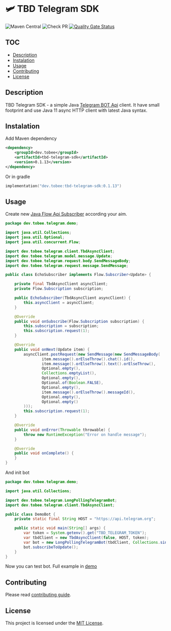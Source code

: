 # 🛩 TBD Telegram SDK

![Maven Central](https://img.shields.io/maven-central/v/dev.tobee/tbd-telegram-sdk?style=flat-square)
![Check PR](https://github.com/rmuhamedgaliev/tbd-telegram/actions/workflows/github-actions-check_pr.yml/badge.svg)
[![Quality Gate Status](https://sonarcloud.io/api/project_badges/measure?project=rmuhamedgaliev_tbd-telegram&metric=alert_status)](https://sonarcloud.io/dashboard?id=rmuhamedgaliev_tbd-telegram)

## TOC

- [Description](#description)
- [Instalation](#Instalation)
- [Usage](#usage)
- [Contributing](#contributing)
- [License](#license)

## Description

TBD Telegram SDK - a simple Java [Telegram BOT Api](https://core.telegram.org/bots/api) client. It have small footprint and use Java 11 async HTTP client 
with latest Java syntax.

## Instalation

Add Maven dependency

```xml
<dependency>
    <groupId>dev.tobee</groupId>
    <artifactId>tbd-telegram-sdk</artifactId>
    <version>0.1.13</version>
</dependency>
```

Or in gradle

```kotlin
implementation("dev.tobee:tbd-telegram-sdk:0.1.13")
```

## Usage

Create new [Java Flow Api Subscriber](https://docs.oracle.com/javase/9/docs/api/java/util/concurrent/Flow.html)
according your aim.

```java
package dev.tobee.telegram.demo;

import java.util.Collections;
import java.util.Optional;
import java.util.concurrent.Flow;

import dev.tobee.telegram.client.TbdAsyncClient;
import dev.tobee.telegram.model.message.Update;
import dev.tobee.telegram.request.body.SendMessageBody;
import dev.tobee.telegram.request.message.SendMessage;

public class EchoSubscriber implements Flow.Subscriber<Update> {

    private final TbdAsyncClient asyncClient;
    private Flow.Subscription subscription;

    public EchoSubscriber(TbdAsyncClient asyncClient) {
        this.asyncClient = asyncClient;
    }

    @Override
    public void onSubscribe(Flow.Subscription subscription) {
        this.subscription = subscription;
        this.subscription.request(1);
    }

    @Override
    public void onNext(Update item) {
        asyncClient.postRequest(new SendMessage(new SendMessageBody(
                item.message().orElseThrow().chat().id(),
                item.message().orElseThrow().text().orElseThrow(),
                Optional.empty(),
                Collections.emptyList(),
                Optional.empty(),
                Optional.of(Boolean.FALSE),
                Optional.empty(),
                item.message().orElseThrow().messageId(),
                Optional.empty(),
                Optional.empty()
        )));
        this.subscription.request(1);
    }

    @Override
    public void onError(Throwable throwable) {
        throw new RuntimeException("Error on handle message");
    }

    @Override
    public void onComplete() {
    }
}
```

And init bot

```java
package dev.tobee.telegram.demo;

import java.util.Collections;

import dev.tobee.telegram.LongPollingTelegramBot;
import dev.tobee.telegram.client.TbdAsyncClient;

public class DemoBot {
    private static final String HOST = "https://api.telegram.org";

    public static void main(String[] args) {
        var token = System.getenv().get("TBD_TELEGRAM_TOKEN");
        var tbdClient = new TbdAsyncClient(false, HOST, token);
        var bot = new LongPollingTelegramBot(tbdClient, Collections.singletonList(new EchoSubscriber(tbdClient)));
        bot.subscribeToUpdate();
    }
}
```

Now you can test bot. Full example
in [demo](https://github.com/rmuhamedgaliev/tbd-telegram/tree/master/src/test/java/dev/tobee/telegram/demo)

## Contributing

Please read [contributing guide](./CONTRIBUTING.md).

## License

This project is licensed under the [MIT License](LICENSE).
